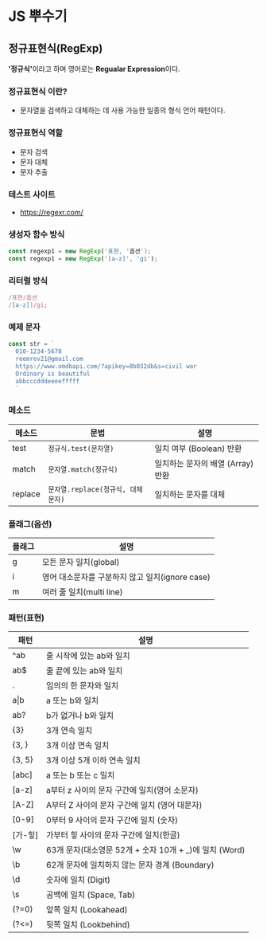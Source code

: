 # JS 뿌수기
## 정규표현식(RegExp)
<b>'정규식'</b>이라고 하며 영어로는 <b>Regualar Expression</b>이다.

### 정규표현식 이란? 
- 문자열을 검색하고 대체하는 데 사용 가능한 일종의 형식 언어 패턴이다. 

### 정규표현식 역할
- 문자 검색
- 문자 대체
- 문자 추출

### 테스트 사이트
- https://regexr.com/

### 생성자 함수 방식
```js 
const regexp1 = new RegExp('표현, '옵션'); 
const regexp1 = new RegExp('[a-z]', 'gi'); 
```

### 리터럴 방식
```js 
/표현/옵션
/[a-z]]/gi;
```

### 예제 문자
```js
const str = `
  010-1234-5678
  reemrev21@gmail.com
  https://www.omdbapi.com/?apikey=8b032db&s=civil war
  Ordinary is beautiful
  abbcccdddeeeefffff
  `
```

### 메소드
메소드 | 문법 | 설명
--|--|--
test | `정규식.test(문자열)` | 일치 여부 (Boolean) 반환
match | `문자열.match(정규식)` | 일치하는 문자의 배열 (Array) 반환
replace | `문자열.replace(정규식, 대체문자)` | 일치하는 문자를 대체

### 플래그(옵션)
플래그 | 설명
--|--
g | 모든 문자 일치(global)
i | 영어 대소문자를 구분하지 않고 일치(ignore case)
m | 여러 줄 일치(multi line)

### 패턴(표현)
패턴 | 설명
--|--
^ab | 줄 시작에 있는 ab와 일치
ab$ | 줄 끝에 있는 ab와 일치
. | 임의의 한 문자와 일치
a&verbar;b | a 또는 b와 일치
ab? | b가 없거나 b와 일치
{3} | 3개 연속 일치
{3, } | 3개 이상 연속 일치
{3, 5} | 3개 이상 5개 이하 연속 일치
[abc] | a 또는 b 또는 c 일치
[a-z] | a부터 z 사이의 문자 구간에 일치(영어 소문자)
[A-Z] | A부터 Z 사이의 문자 구간에 일치 (영어 대문자)
[0-9] | 0부터 9 사이의 문자 구간에 일치 (숫자)
[가-힣] | 가부터 힣 사이의 문자 구간에 일치(한글)
\w | 63개 문자(대소영문 52개 + 숫자 10개 + _)에 일치 (Word)
\b | 62개 문자에 일치하지 않는 문자 경계 (Boundary)
\d | 숫자에 일치 (Digit)
\s | 공백에 일치 (Space, Tab)
(?=0) | 앞쪽 일치 (Lookahead)
(?<=) | 뒷쪽 일치 (Lookbehind)
